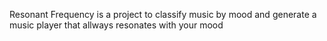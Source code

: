 Resonant Frequency is a project to classify music by mood and generate a music player that allways resonates with your mood
